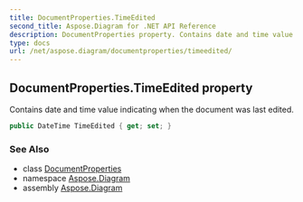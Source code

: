 ```yaml
---
title: DocumentProperties.TimeEdited
second_title: Aspose.Diagram for .NET API Reference
description: DocumentProperties property. Contains date and time value indicating when the document was last edited
type: docs
url: /net/aspose.diagram/documentproperties/timeedited/
---
```

## DocumentProperties.TimeEdited property

Contains date and time value indicating when the document was last edited.

```csharp
public DateTime TimeEdited { get; set; }
```

### See Also

* class [DocumentProperties](../)
* namespace [Aspose.Diagram](../../documentproperties/)
* assembly [Aspose.Diagram](../../../)


